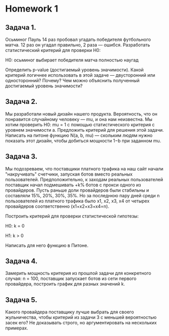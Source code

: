# Homework 1

## Задача 1.

Осьминог Пауль 14 раз пробовал угадать победителя футбольного матча. 12 раз он угадал правильно, 2 раза — ошибся. Разработать статистический критерий для проверки  H0:

H0: осьминог выбирает победителя матча полностью наугад

Определить p-value (достигаемый уровень значимости). Какой критерий логичнее использовать в этой задаче — двусторонний или односторонний? Почему? Чем можно объяснить полученный достигаемый уровень значимости?

## Задача 2.

Мы разработали новый дизайн нашего продукта. Вероятность, что он понравится случайному человеку — mu, и она нам неизвестна. Мы хотим проверить H0: mu = 1 с помощью статистического критерия c уровнем значимости a. Предложить критерий для решения этой задачи. Написать на питоне функцию N(a, b, mu) — скольким людям нужно показать этот дизайн, чтобы добиться мощности 1−b при заданном mu.

## Задача 3.

Мы подозреваем, что поставщики платного трафика на наш сайт начали "накручивать" счетчики, запуская ботов вместо реальных пользователей. Предположительно, к заходам реальных пользователей поставщик начал подмешивать +k% ботов с прокси одного из провайдеров. Пусть раньше доли провайдеров были стабильны и составляли 15%, 20%, 30%, 35%. Но за последнюю пару дней среди n пользователей из платного трафика было x1, x2, x3, x4 от четырех провайдеров соответственно (x1+x2+x3+x4=n).

Построить критерий для проверки статистической гипотезы:

H0: k = 0

H1: k > 0

Написать для него функцию в Питоне.

## Задача 4.

Замерить мощность критерия из прошлой задачи для конкретного случая: n = 100, поставщик запускает ботов из сети первого провайдера, построить график для разных значений k.

## Задача 5.

Какого провайдера поставщику лучше выбрать для своего жульничества, чтобы критерий из задачи 3 с меньшей вероятностью засек его? Не доказывать строго, но аргументировать на нескольких примерах.

